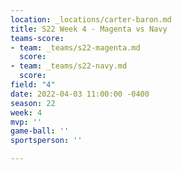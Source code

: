```yaml
---
location: _locations/carter-baron.md
title: S22 Week 4 - Magenta vs Navy
teams-score:
- team: _teams/s22-magenta.md
  score: 
- team: _teams/s22-navy.md
  score: 
field: "4"
date: 2022-04-03 11:00:00 -0400
season: 22
week: 4
mvp: ''
game-ball: ''
sportsperson: ''

---
```

